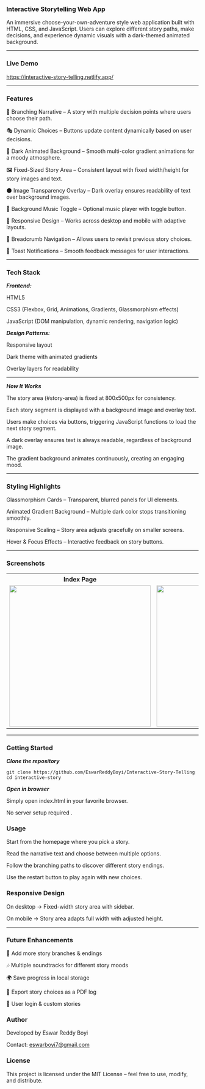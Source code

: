 ### Interactive Storytelling Web App

An immersive choose-your-own-adventure style web application built with HTML, CSS, and JavaScript.
Users can explore different story paths, make decisions, and experience dynamic visuals with a dark-themed animated background.

 -------------------------------------------------

### Live Demo

https://interactive-story-telling.netlify.app/

 -------------------------------------------------

### Features

📖 Branching Narrative – A story with multiple decision points where users choose their path.

🎭 Dynamic Choices – Buttons update content dynamically based on user decisions.

🎨 Dark Animated Background – Smooth multi-color gradient animations for a moody atmosphere.

🖼️ Fixed-Sized Story Area – Consistent layout with fixed width/height for story images and text.

🌑 Image Transparency Overlay – Dark overlay ensures readability of text over background images.

🎵 Background Music Toggle – Optional music player with toggle button.

📱 Responsive Design – Works across desktop and mobile with adaptive layouts.

🧭 Breadcrumb Navigation – Allows users to revisit previous story choices.

🔔 Toast Notifications – Smooth feedback messages for user interactions.

 -------------------------------------------------

### Tech Stack

***Frontend:***

HTML5

CSS3 (Flexbox, Grid, Animations, Gradients, Glassmorphism effects)

JavaScript (DOM manipulation, dynamic rendering, navigation logic)

***Design Patterns:***

Responsive layout

Dark theme with animated gradients

Overlay layers for readability

 -------------------------------------------------

***How It Works***

The story area (#story-area) is fixed at 800x500px for consistency.

Each story segment is displayed with a background image and overlay text.

Users make choices via buttons, triggering JavaScript functions to load the next story segment.

A dark overlay ensures text is always readable, regardless of background image.

The gradient background animates continuously, creating an engaging mood.

 -------------------------------------------------

### Styling Highlights

Glassmorphism Cards – Transparent, blurred panels for UI elements.

Animated Gradient Background – Multiple dark color stops transitioning smoothly.

Responsive Scaling – Story area adjusts gracefully on smaller screens.

Hover & Focus Effects – Interactive feedback on story buttons.

 -------------------------------------------------

### Screenshots

<table>
  <tr>
    <th> Index Page</th>
    <th> Story Page</th>
  </tr>
  <tr>
    <td><img src="assets/images1.png" width="370"/> </td>
    <td><img src="assets/images2.png" width="370"/> </td>
  </tr>
</table>

 -------------------------------------------------
 
### Getting Started

***Clone the repository***
````
git clone https://github.com/EswarReddyBoyi/Interactive-Story-Telling
cd interactive-story
````

***Open in browser***

Simply open index.html in your favorite browser.

No server setup required .

### Usage

Start from the homepage where you pick a story.

Read the narrative text and choose between multiple options.

Follow the branching paths to discover different story endings.

Use the restart button to play again with new choices.

### Responsive Design

On desktop → Fixed-width story area with sidebar.

On mobile → Story area adapts full width with adjusted height.

 -------------------------------------------------

### Future Enhancements

📝 Add more story branches & endings

🎶 Multiple soundtracks for different story moods

🌍 Save progress in local storage

💾 Export story choices as a PDF log

👤 User login & custom stories

### Author

Developed by Eswar Reddy Boyi

Contact: eswarboyi7@gmail.com


### License

This project is licensed under the MIT License – feel free to use, modify, and distribute.




